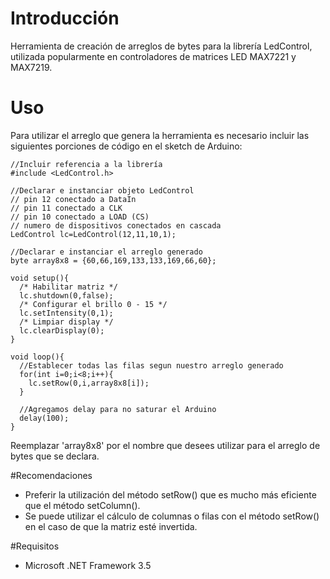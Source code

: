 # Introducción
Herramienta de creación de arreglos de bytes para la librería LedControl, utilizada popularmente en controladores de matrices LED MAX7221 y MAX7219.

# Uso
Para utilizar el arreglo que genera la herramienta es necesario incluir las siguientes porciones de código en el sketch de Arduino:

```
//Incluir referencia a la librería
#include <LedControl.h>

//Declarar e instanciar objeto LedControl
// pin 12 conectado a DataIn 
// pin 11 conectado a CLK 
// pin 10 conectado a LOAD (CS)
// numero de dispositivos conectados en cascada
LedControl lc=LedControl(12,11,10,1);

//Declarar e instanciar el arreglo generado
byte array8x8 = {60,66,169,133,133,169,66,60};

void setup(){
  /* Habilitar matriz */
  lc.shutdown(0,false);
  /* Configurar el brillo 0 - 15 */
  lc.setIntensity(0,1);
  /* Limpiar display */
  lc.clearDisplay(0);
}

void loop(){
  //Establecer todas las filas segun nuestro arreglo generado
  for(int i=0;i<8;i++){
    lc.setRow(0,i,array8x8[i]);
  }
  
  //Agregamos delay para no saturar el Arduino
  delay(100);
}

```
Reemplazar 'array8x8' por el nombre que desees utilizar para el arreglo de bytes que se declara.

#Recomendaciones
- Preferir la utilización del método setRow() que es mucho más eficiente que el método setColumn().
- Se puede utilizar el cálculo de columnas o filas con el método setRow() en el caso de que la matriz esté invertida.

#Requisitos
- Microsoft .NET Framework 3.5
